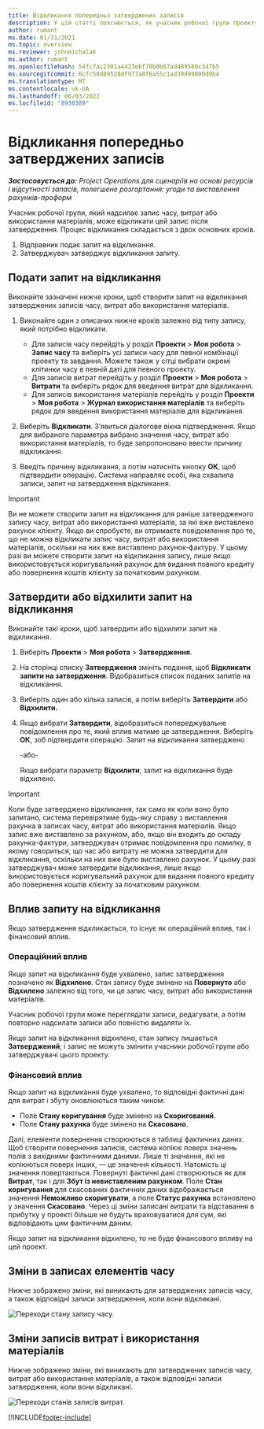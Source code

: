 ```yaml
---
title: Відкликання попередньо затверджених записів
description: У цій статті пояснюється, як учасник робочої групи проекту може створити запит на відкликання раніше надісланих і затверджених записів часу та витрат матеріалів, а також те, як керівник проекту може затверджувати або відхиляти запити на відкликання.
author: rumant
ms.date: 01/31/2021
ms.topic: overview
ms.reviewer: johnmichalak
ms.author: rumant
ms.openlocfilehash: 54fc7ac2301a4423ebf70b0b67ad489580c347b5
ms.sourcegitcommit: 6cfc50d89528df977a8f6a55c1ad39d99800d9b4
ms.translationtype: MT
ms.contentlocale: uk-UA
ms.lasthandoff: 06/03/2022
ms.locfileid: "8930389"
---
```

# <a name="recall-previously-approved-entries"></a>Відкликання попередньо затверджених записів

_**Застосовується до:** Project Operations для сценаріїв на основі ресурсів і відсутності запасів, полегшене розгортання: угоди та виставлення рахунків-проформ_

Учасник робочої групи, який надсилає запис часу, витрат або використання матеріалів, може відкликати цей запис після затвердження. Процес відкликання складається з двох основних кроків.

1. Відправник подає запит на відкликання.
2. Затверджувач затверджує відкликання запиту.

## <a name="request-a-recall"></a>Подати запит на відкликання

Виконайте зазначені нижче кроки, щоб створити запит на відкликання затверджених записів часу, витрат або використання матеріалів.

1. Виконайте один з описаних нижче кроків залежно від типу запису, який потрібно відкликати.

    - Для записів часу перейдіть у розділ **Проекти** \> **Моя робота** \> **Запис часу** та виберіть усі записи часу для певної комбінації проекту та завдання. Можете також у сітці вибрати окремі клітинки часу в певній даті для певного проекту.
    - Для записів витрат перейдіть у розділ **Проекти** \> **Моя робота** \> **Витрати** та виберіть рядок для введення витрат для відкликання.
    - Для записів використання матеріалів перейдіть у розділ **Проекти** \> **Моя робота** \> **Журнал використання матеріалів** та виберіть рядок для введення використання матеріалів для відкликання.

2. Виберіть **Відкликати**. З’явиться діалогове вікна підтвердження. Якщо для вибраного параметра вибрано значення часу, витрат або використання матеріалів, то буде запропоновано ввести причину відкликання.
3. Введіть причину відкликання, а потім натисніть кнопку **ОК**, щоб підтвердити операцію. Система направляє особі, яка схвалила записи, запит на затвердження відкликання.

> [!IMPORTANT]
> Ви не можете створити запит на відкликання для раніше затвердженого запису часу, витрат або використання матеріалів, за які вже виставлено рахунок клієнту. Якщо ви спробуєте, ви отримаєте повідомлення про те, що не можна відкликати запис часу, витрат або використання матеріалів, оскільки на них вже виставлено рахунок-фактуру. У цьому разі ви можете створити запит на відкликання запису, лише якщо використовується коригувальний рахунок для видання повного кредиту або повернення коштів клієнту за початковим рахунком.

## <a name="approve-or-reject-a-recall-request"></a>Затвердити або відхилити запит на відкликання

Виконайте такі кроки, щоб затвердити або відхилити запит на відкликання.

1. Виберіть **Проекти** \> **Моя робота** \> **Затвердження**. 
2. На сторінці списку **Затвердження** змініть подання, щоб **Відкликати запити на затвердження**. Відобразиться список поданих запитів на відкликання.
3. Виберіть один або кілька записів, а потім виберіть **Затвердити** або **Відхилити.**
4. Якщо вибрати **Затвердити**, відобразиться попереджувальне повідомлення про те, який вплив матиме це затвердження. Виберіть **ОК**, зоб підтвердити операцію. Запит на відкликання затверджено

    -або-

    Якщо вибрати параметр **Відхилити**, запит на відкликання буде відхилено.

> [!IMPORTANT]
> Коли буде затверджено відкликання, так само як коли воно було запитано, система перевірятиме будь-яку справу з виставлення рахунка в записах часу, витрат або використання матеріалів. Якщо запис вже виставлено за рахунком, або, якщо він входить до складу рахунка-фактури, затверджувач отримає повідомлення про помилку, в якому говориться, що час або витрату не можна затвердити для відкликання, оскільки на них вже було виставлено рахунок. У цьому разі затверджувач може затвердити відкликання, лише якщо використовується коригувальний рахунок для видання повного кредиту або повернення коштів клієнту за початковим рахунком.

## <a name="impact-of-a-recall-request"></a>Вплив запиту на відкликання

Якщо затвердження відкликається, то існує як операційний вплив, так і фінансовий вплив.

### <a name="operational-impact"></a>Операційний вплив

Якщо запит на відкликання буде ухвалено, запис затвердження позначено як **Відхилено**. Стан запису буде змінено на **Повернуто** або **Відхилено** залежно від того, чи це запис часу, витрат або використання матеріалів.

Учасник робочої групи може переглядати записи, редагувати, а потім повторно надсилати записи або повністю видаляти їх.

Якщо запит на відкликання відхилено, стан запису лишається **Затверджений**, і запис не можуть змінити учасники робочої групи або затверджувачі цього проекту.

### <a name="financial-impact"></a>Фінансовий вплив

Якщо запит на відкликання буде ухвалено, то відповідні фактичні дані для витрат і збуту оновлюються таким чином:

- Поле **Стану коригування** буде змінено на **Скоригований**.
- Поле **Стану рахунка** буде змінено на **Скасовано**.

Далі, елементи повернення створюються в таблиці фактичних даних. Щоб створити повернення записів, система копіює поверх значень полів з вихідними фактичними даними. Лише ті значення, які не копіюються поверх інших, — це значення кількості. Натомість ці значення повертаються. Повернуті фактичні дані створюються як для **Витрат**, так і для **Збут із невиставленим рахунком**. Поле **Стан коригування** для скасованих фактичних даних відображається значення **Неможливо скоригувати**, а поле **Статус рахунка** встановлено у значення **Скасовано**. Через ці зміни записані витрати та відставання в прибутку у проекті більше не будуть враховуватися для сум, які відповідають цим фактичним даним.

Якщо запит на відкликання відхилено, то не буде фінансового впливу на цей проект.

## <a name="changes-to-time-entry-records"></a>Зміни в записах елементів часу

Нижче зображено зміни, які виникають для затверджених записів часу, а також відповідні записи затвердження, коли вони відкликані.

![Переходи стану запису часу.](media/TimeEntryStateTransitions.png)

## <a name="changes-to-expense-and-material-usage-entry-records"></a>Зміни записів витрат і використання матеріалів

Нижче зображено зміни, які виникають для затверджених записів часу, витрат або використання матеріалів, а також відповідні записи затвердження, коли вони відкликані.

![Переходи станів записів витрат.](media/ExpenseEntryStateTransitions.png)

[!INCLUDE[footer-include](../includes/footer-banner.md)]
